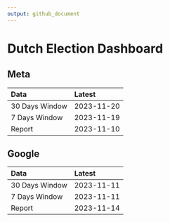 ```yaml
---
output: github_document
---
```


# Dutch Election Dashboard



## Meta


|Data           |Latest     |
|:--------------|:----------|
|30 Days Window |2023-11-20 |
|7 Days Window  |2023-11-19 |
|Report         |2023-11-10 |

## Google


|Data           |Latest     |
|:--------------|:----------|
|30 Days Window |2023-11-11 |
|7 Days Window  |2023-11-11 |
|Report         |2023-11-14 |
